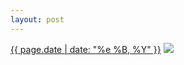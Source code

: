 ```yaml
---
layout: post
---
```


<p>
  <time><a href="/41">{{ page.date | date: "%e %B, %Y" }}</a></time>
  <a href="/41"><img src="{{ site.assets_url }}/41.jpg"/></a>
</p>
